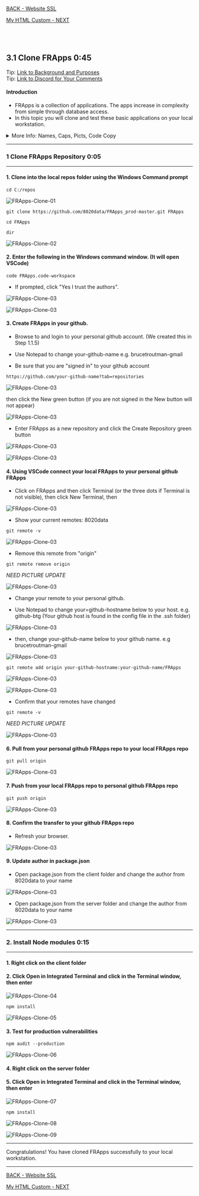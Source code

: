 
<!-- ------------------------------------------------------------------------- -->

<div class="page-back">

[BACK - Website SSL](/Setup/fr0306_Setup-Website-SSL-Ubuntu.md)
</div><div class="page-next">

[My HTML Custom - NEXT](/FRApps/fr020100_My-HTML-Custom.md)
</div><div style="margin-top:35px">&nbsp;</div> 
 
<!-- ------------------------------------------------------------------------- -->

## 3.1 Clone FRApps 0:45 <!-- {docsify-ignore} -->
<div class="notice-tip">
  <div class="notice-tip-header">
    Tip: <a href="../Setup/purposes/pfr0200_Clone-FR-Apps.md" target="_blank">Link to Background and Purposes</a> 
  </div>  
</div>

<div class="notice-tip">
  <div class="notice-tip-header">
    Tip: <a href="https://discord.com/channels/928752444316483585/931216956827250709" target="_blank">Link to Discord for Your Comments</a> 
  </div>  
</div>

#### Introduction <!-- {docsify-ignore} -->  
- FRApps is a collection of applications. The apps increase in complexity from simple through database access. 
- In this topic you will clone and test these basic applications on your local workstation.


<details class="details-style">
    <summary class="summary-style">
More Info: Names, Caps, Picts, Code Copy
    </summary>
    <div class="popup">

- In this tutorial please be careful to use the Exact Spelling and Capitalization. You will be using Windows, Unix and GitBash command prompts. Improper captialization will cause commands to fail. Some examples are: Local_Admin, myProject, repos, remotes and .ssh.

- This documentation was produced in 2021-2022. You will experience differences in some of the pictures due to the changes made over time by the developers of the softwares and web sites that are used.

- We recommend that you copy and paste code snippets from the documentation into your workstation/server. This will reduce the errors caused by hand typing.
Hover over the snippet and click copy, then paste as appropriate.

</div>
</details>


----


### 1 Clone FRApps Repository 0:05
----
#### 1. Clone into the local repos folder using the Windows Command prompt


```
cd C:/repos
```
 
![FRApps-Clone-01](assets/images/clone/fr0103-FRApps-Clone-01.png "FRApps-Clone-01")

```
git clone https://github.com/8020data/FRApps_prod-master.git FRApps
```
```
cd FRApps
```
```
dir
```

![FRApps-Clone-02](assets/images/clone/fr0103-FRApps-Clone-02.png "FRApps-Clone-02")

#### 2. Enter the following in the Windows command window. (It will open VSCode)

```
code FRApps.code-workspace
```

- If prompted, click "Yes I trust the authors".

![FRApps-Clone-03](assets/images/clone/fr0103-FRApps-Clone-03-00.png "FRApps-Clone-03")

![FRApps-Clone-03](assets/images/clone/fr0103-FRApps-Clone-03.png "FRApps-Clone-03")
 
#### 3. Create FRApps in your github. 

- Browse to and login to your personal github account. (We created this in Step 1.1.5)

- Use Notepad to change your-github-name  e.g. brucetroutman-gmail

- Be sure that you are "signed in" to your github account

```
https://github.com/your-github-name?tab=repositories
```

![FRApps-Clone-03](assets/images/clone/fr0103-FRApps-Clone-03-01a.png "FRApps-Clone-03")

then click the New green button (if you are not signed in the New button will not appear)

![FRApps-Clone-03](assets/images/clone/fr0103-FRApps-Clone-03-01.png "FRApps-Clone-03")


- Enter FRApps as a new repository and click the Create Repository green button

![FRApps-Clone-03](assets/images/clone/fr0103-FRApps-Clone-03-02.png "FRApps-Clone-03")

![FRApps-Clone-03](assets/images/clone/fr0103-FRApps-Clone-03-021.png "FRApps-Clone-03")

#### 4. Using VSCode connect your local FRApps to your personal github FRApps

- Click on FRApps and then click Terminal (or the three dots if Terminal is not visible), then click New Terminal, then 

![FRApps-Clone-03](assets/images/clone/fr0103-FRApps-Clone-03-03.png "FRApps-Clone-03")

- Show your current remotes: 8020data

```
git remote -v
```

![FRApps-Clone-03](assets/images/clone/fr0103-FRApps-Clone-03-04.png "FRApps-Clone-03")

- Remove this remote from "origin"

```
git remote remove origin
```

*NEED PICTURE UPDATE*

![FRApps-Clone-03](assets/images/clone/fr0103-FRApps-Clone-03-04a.png "FRApps-Clone-03")

- Change your remote to your personal github. 

- Use Notepad to change your=github-hostname below to your host. e.g. github-btg
 (Your github host is found in the config file in the .ssh folder)


![FRApps-Clone-03](assets/images/clone/fr0103-FRApps-Clone-03-05.png "FRApps-Clone-03")


- then, change your-github-name below to your github name. e.g brucetroutman-gmail

![FRApps-Clone-03](assets/images/clone/fr0103-FRApps-Clone-03-06.png "FRApps-Clone-03")

```
git remote add origin your-github-hostname:your-github-name/FRApps
```

![FRApps-Clone-03](assets/images/clone/fr0103-FRApps-Clone-03-07a.png "FRApps-Clone-03")

![FRApps-Clone-03](assets/images/clone/fr0103-FRApps-Clone-03-07.png "FRApps-Clone-03")

- Confirm that your remotes have changed

```
git remote -v
```

*NEED PICTURE UPDATE*

![FRApps-Clone-03](assets/images/clone/fr0103-FRApps-Clone-03-08.png "FRApps-Clone-03")


#### 6. Pull from your personal github FRApps repo to your local FRApps repo

```
git pull origin
```

![FRApps-Clone-03](assets/images/clone/fr0103-FRApps-Clone-03-09.png "FRApps-Clone-03")

#### 7.  Push from your local FRApps repo to personal github FRApps repo

```
git push origin
```

![FRApps-Clone-03](assets/images/clone/fr0103-FRApps-Clone-03-10.png "FRApps-Clone-03")


#### 8. Confirm the transfer to your github FRApps repo

- Refresh your browser.

![FRApps-Clone-03](assets/images/clone/fr0103-FRApps-Clone-03-11.png "FRApps-Clone-03")

#### 9. Update author in package.json

- Open package.json from the client folder and change the author from 8020data to your name

![FRApps-Clone-03](assets/images/clone/fr0103-FRApps-Clone-03-12.png "FRApps-Clone-03")

- Open package.json from the server folder and change the author from 8020data to your name

![FRApps-Clone-03](assets/images/clone/fr0103-FRApps-Clone-03-13.png "FRApps-Clone-03")


----
### 2. Install Node modules  0:15
----
#### 1. Right click on the client folder

#### 2. Click Open in Integrated Terminal and click in the Terminal window, then enter 

![FRApps-Clone-04](assets/images/clone/fr0103-FRApps-Clone-04.png "FRApps-Clone-04")

```
npm install
```

![FRApps-Clone-05](assets/images/clone/fr0103-FRApps-Clone-05.png "FRApps-Clone-05")

#### 3. Test for production vulnerabilities


```
npm audit --production
```

![FRApps-Clone-06](assets/images/clone/fr0103-FRApps-Clone-06b.png "FRApps-Clone-06")

#### 4. Right click on the server folder

#### 5. Click Open in Integrated Terminal and click in the Terminal window, then enter 

![FRApps-Clone-07](assets/images/clone/fr0103-FRApps-Clone-07.png "FRApps-Clone-07")

```
npm install 
```

![FRApps-Clone-08](assets/images/clone/fr0103-FRApps-Clone-08.png "FRApps-Clone-08")

![FRApps-Clone-09](assets/images/clone/fr0103-FRApps-Clone-09.png "FRApps-Clone-09")




----
<div class="notice-success">
  <div class="notice-success-header">
    Congratulations! You have cloned FRApps successfully to your local workstation.
</div>
</div>

----

<!-- ------------------------------------------------------------------------- -->

<div class="page-back">

[BACK - Website SSL](/Setup/fr0306_Setup-Website-SSL-Ubuntu.md)
</div><div class="page-next">


[My HTML Custom - NEXT](/FRApps/fr020100_My-HTML-Custom.md)
</div>

<!-- ------------------------------------------------------------------------- -->

